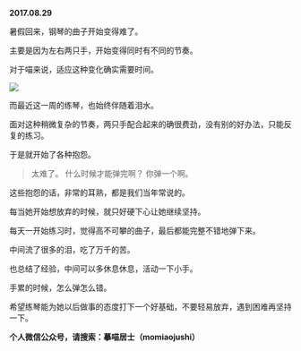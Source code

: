 
          
**2017.08.29**

暑假回来，钢琴的曲子开始变得难了。

主要是因为左右两只手，开始变得同时有不同的节奏。

对于喵来说，适应这种变化确实需要时间。

![](http://imglf0.nosdn.127.net/img/SDI0MHdlaVQ5L29PMDlxODhRZWQ3WW1tMW4rMzVSRTBzYWU1VFhWQ1hxST0.jpg)


而最近这一周的练琴，也始终伴随着泪水。

面对这种稍微复杂的节奏，两只手配合起来的确很费劲，没有别的好办法，只能反复的练习。

于是就开始了各种抱怨。
>太难了。
什么时候才能弹完啊？
你弹一个啊。



这些抱怨的话，非常的耳熟，都是我们当年常说的。

每当她开始想放弃的时候，就只好硬下心让她继续坚持。

每天一开始练习时，觉得高不可攀的曲子，最后都能完整不错地弹下来。

中间流了很多的泪，吃了万千的苦。

也总结了经验，中间可以多休息休息，活动一下小手。

手累的时候，怎么弹怎么错。

希望练琴能为她以后做事的态度打下一个好基础，不要轻易放弃，遇到困难再坚持一下。


**个人微信公众号，请搜索：摹喵居士（momiaojushi）**

        